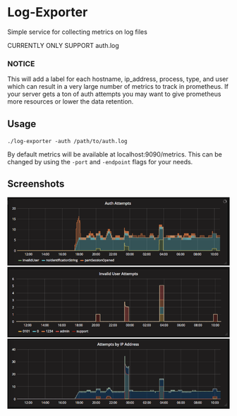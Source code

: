 # Log-Exporter
Simple service for collecting metrics on log files

CURRENTLY ONLY SUPPORT auth.log

### NOTICE
This will add a label for each hostname, ip_address, process, type, and user which can result in a very large number of metrics to track in prometheus. If your server gets a ton of auth attempts you may want to give prometheus more resources or lower the data retention.


## Usage

`./log-exporter -auth /path/to/auth.log`

By default metrics will be available at localhost:9090/metrics. This can be changed by using the `-port` and `-endpoint` flags for your needs.


## Screenshots

![Auth Attempts](https://raw.githubusercontent.com/bah2830/Log-Exporter/master/images/auth_attempts.png)
![Invalid Users](https://raw.githubusercontent.com/bah2830/Log-Exporter/master/images/invalid_users.png)
![By IP Address](https://raw.githubusercontent.com/bah2830/Log-Exporter/master/images/by_ip_address.png)
